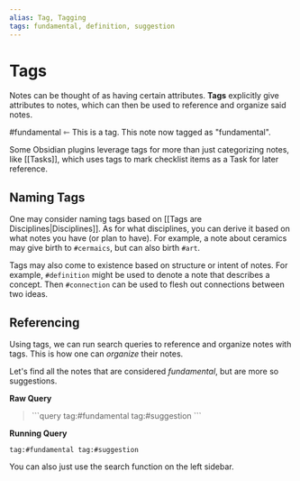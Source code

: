 ```yaml
---
alias: Tag, Tagging
tags: fundamental, definition, suggestion
---
```

# Tags
Notes can be thought of as having certain attributes. **Tags** explicitly give attributes to notes, which can then be used to reference and organize said notes.

#fundamental ⇽ This is a tag. This note now tagged as "fundamental".

Some Obsidian plugins leverage tags for more than just categorizing notes, like [[Tasks]], which uses tags to mark checklist items as a Task for later reference.

## Naming Tags
One may consider naming tags based on [[Tags are Disciplines|Disciplines]]. As for what disciplines, you can derive it based on what notes you have (or plan to have). For example, a note about ceramics may give birth to `#cermaics`, but can also birth `#art`. 

Tags may also come to existence based on structure or intent of notes. For example, `#definition` might be used to denote a note that describes a concept. Then `#connection` can be used to flesh out connections between two ideas.

## Referencing
Using tags, we can run search queries to reference and organize notes with tags. This is how one can *organize* their notes.

Let's find all the notes that are considered *fundamental*, but are more so suggestions.

**Raw Query**
> \`\`\`query
> tag:#fundamental tag:#suggestion
> \`\`\`

**Running Query**
```query
tag:#fundamental tag:#suggestion
```

You can also just use the search function on the left sidebar.

